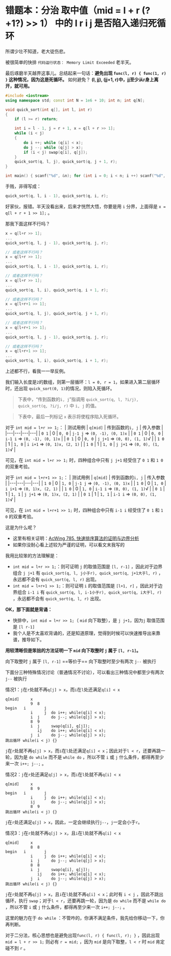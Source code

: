 # 错题本：分治 取中值（mid = l + r (?+1?) >> 1） 中的 l r i j 是否陷入递归死循环

所谓少壮不知道，老大徒伤悲。

被很简单的快排 `代码运行状态： Memory Limit Exceeded` 老半天。

最后琢磨半天越界这事儿。总结起来一句话：**避免出现 `func(l, r) { func(1, r) }` 这种情况，因为这是死循环。** 如何避免？ **(l, jj), (jj+1, r)中，jj至少从r身上离开，就可用。**

```cpp
#include <iostream>
using namespace std; const int N = 1e6 + 10; int n; int q[N];

void quick_sort(int q[], int l, int r)
{
    if (l >= r) return;

    int i = l - 1, j = r + 1, x = q[l + r >> 1];
    while (i < j)
    {
        do i ++; while (q[i] < x);
        do j --; while (q[j] > x);
        if (i < j) swap(q[i], q[j]);
    }
    quick_sort(q, l, j), quick_sort(q, j + 1, r);
}

int main() { scanf("%d", &n); for (int i = 0; i < n; i ++) scanf("%d", &q[i]); quick_sort(q, 0, n-1); for (int i = 0; i < n; i ++) printf("%d ", q[i]); return 0; }
```

手贱，非得写成：
```cpp
quick_sort(q, l, i - 1), quick_sort(q, i, r);
```

好家伙，报错。半天没看出来，后来才恍然大悟，你要是用 `i` 分界，上面得是 `x = q[l + r + 1 >> 1];` 。

那我下面这样不行吗？
```cpp
x = q[l+r >> 1];
...
quick_sort(q, l, j - 1), quick_sort(q, j, r);

// 或者这样不行吗？
x = q[l+r >> 1];
...
quick_sort(q, l, i - 1), quick_sort(q, i, r);

// 或者这样不行吗？
x = q[l+r >> 1];
...
quick_sort(q, l, i), quick_sort(q, i + 1, r);

// 或者这样不行吗？
x = q[l+r+1 >> 1];
...
quick_sort(q, l, j), quick_sort(q, j + 1, r);

// 或者这样不行吗？
x = q[l+r+1 >> 1];
...
quick_sort(q, l, j - 1), quick_sort(q, j, r);

// 或者这样不行吗？
x = q[l+r+1 >> 1];
...
quick_sort(q, l, i), quick_sort(q, i + 1, r);
```

上述都不行，看我一一举反例。

我们输入长度是`2`的数组，则第一层循环：`l = 0, r = 1`，如果进入第二层循环时，还出现 `quick_sort(0, 1)`的情况，则陷入死循环。

> 下表中，“传到函数的`i, j`”指调用 `quick_sort(q, l, ?i/j), quick_sort(q, ?i/j, r)` 中 `i, j` 的值。

> 下表中，最后一列标记 `x` 表示将使程序陷入死循环。

对于 `int mid = l+r >> 1;`：
| 测试用例 | `q[mid]` | 传到函数的`i, j` | 传入参数 |
|---|---|---|---|
| `0 1` | 0 | `0, 0` | `j-1 j` => `(0, -1), (0, 1)x` |
| `0 1` | 0 | `0, 0` | `i-1 i` => `(0, -1), (0, 1)x` |
| `0 1` | 0 | `0, 0` | `j j+1` => `(0, 0), (1, 1)`√ |
| `1 0` | 1 | `1, 0` | `i i+1` => `(0, 1)x, (2, 1)` |
| `1 0` | 1 | `1, 0` | `j j+1` => `(0, 0), (1, 1)`√ |

可见，在 `int mid = l+r >> 1;` 时，四种组合中只有 `j j+1` 经受住了 `0 1` 和 `1 0` 的双重考验。

对于 `int mid = l+r+1 >> 1;`：
| 测试用例 | `q[mid]` | 传到函数的`i, j` | 传入参数 |
|---|---|---|---|
| `1 0` | 0 | `1, 0` | `j-1 j` => `(0, -1), (0, 1)x` |
| `1 0` | 0 | `1, 0` | `i i+1` => `(0, 1)x, (2, 1)` |
| `1 0` | 0 | `1, 0` | `i-1 i` => `(0, 0), (1, 1)`√ |
| `0 1` | 1 | `1, 1` | `j j+1` => `(0, 1)x, (2, 1)` |
| `0 1` | 1 | `1, 1` | `i-1 i` => `(0, 0), (1, 1)`√ |

可见，在 `int mid = l+r+1 >> 1;` 时，四种组合中只有 `i-1 i` 经受住了 `0 1` 和 `1 0` 的双重考验。

这是为什么呢？
- 这里有相关证明：[AcWing 785. 快速排序算法的证明与边界分析](https://www.acwing.com/solution/content/16777/)
- 如果你没耐心看上述较为严谨的证明，可以看文末我写的

我用比较笨的方法理解是：
- `int mid = l+r >> 1;`：则可证明 `j` 的取值范围是 `[l, r-1]` ，因此对于边界组合 `j j+1` 有 `quick_sort(q, l, j小于r), quick_sort(q, j+1大于l, r)` ，永远都不会有 `quick_sort(q, l, r)` 出现。
- `int mid = l+r+1 >> 1;`：则可证明 `i` 的取值范围是 `[l+1, r]` ，因此对于边界组合 `i-1 i` 有 `quick_sort(q, l, i-1小于r), quick_sort(q, i大于l, r)` ，永远都不会有 `quick_sort(q, l, r)` 出现。

**OK，那下面就是背诵：**
- 快排中，`int mid = l+r >> 1;`（ `mid` 向下取整），是 `j j+1`，因为`j` 取值范围是 `[l r-1]`
- 我个人是不太喜欢背诵的，还是知道原理，觉得到时候可以快速推导出来靠谱，推导如下。

**用较清晰但是笨拙的方法证明一下 `mid` 向下取整时 `j` 属于 `[l, r-1]`。**

向下取整时 `j` 属于 `[l, r-1]` ==等价于== 向下取整时至少有两次 `j--` 被执行

下面分三种特殊情况讨论（普通情况不讨论），可以看出三种情况中都至少有两次 `j--` 被执行

情况1：`j`在`r`处就不再`q[j] > x`，而`i`在`l`处还满足`q[i] < x`
```
q[mid]     x
           9  8
begin   i        j
           i     j  do i++; while(q[i] < x);
           i  j     do j--; while(q[j] > x);
           8  9
           i  j     swap(q[i], q[j]);
              ij    do i++; while(q[i] < x);
           j  i     do j--; while(q[j] > x);
跳出循环 while(i < j) {}
```

`j`在`r`处就不再`q[j] > x`，而`i`在`l`处还满足`q[i] < x`；因此对于`l < r`，还要再跳一轮，因为是 `do while` 而不是 `while do` ，所以不管 `i` 或 `j` 什么条件，都得再至少来一次 `i++; j--;` 。

情况2：`j`在`r`处还满足`q[j] > x`，而`i`在`l`处就不再`q[i] < x`
```
q[mid]     x
           8  9
begin   i        j
           i     j  do i++; while(q[i] < x);
           ij       do j--; while(q[j] > x);
           8  9
跳出循环 while(i < j) {}
```

`j`在`r`处还满足`q[j] > x`，因此，一定会继续执行`j--`，`j`一定会小于`r`。

情况3：`j`在`r`处就不再`q[j] > x`，且`i`在`l`处就不再`q[i] < x`
```
q[mid]     x
           8  8
begin   i        j
           i     j  do i++; while(q[i] < x);
           i  j     do j--; while(q[j] > x);
           8  8
           i  j     swap(q[i], q[j]);
              ij    do i++; while(q[i] < x);
           j  i     do j--; while(q[j] > x);
跳出循环 while(i < j) {}
```

`j`在`r`处就不再`q[j] > x`，且`i`在`l`处就不再`q[i] < x`；此时有 `i < j` ，因此不跳出循环，执行 `swap`；对于`l < r`，还要再跳一轮，因为是 `do while` 而不是 `while do` ，所以不管 `i` 或 `j` 什么条件，都得再至少来一次 `i++; j--;` 。

这里的魅力在于 `do while` ：不管咋的，你满不满足条件，我先给你移动一下，你再判断。

对于二分法，核心思想也是避免出现`func(l, r) { func(l, r); }` ，因此出现 `mid = l + r >> 1;` 则必有 `r = mid;` ，因为 `mid` 是向下取整，`l < r` 时 `mid` 肯定碰不到 `r` 。
